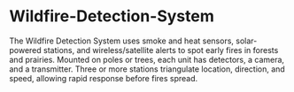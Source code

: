 # Wildfire-Detection-System
The Wildfire Detection System uses smoke and heat sensors, solar-powered stations, and wireless/satellite alerts to spot early fires in forests and prairies. Mounted on poles or trees, each unit has detectors, a camera, and a transmitter. Three or more stations triangulate location, direction, and speed, allowing rapid response before fires spread.
